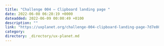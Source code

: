 ```yaml
---
title: "Challenge 004 — Clipboard landing page "
date: 2022-06-08 06:28:19 +0000
dateadded: 2022-06-09 00:00:49 +0100
description: ""
link: "https://uxplanet.org/challenge-004-clipboard-landing-page-7d7e088c5b33?source=rss----819cc2aaeee0---4"
category:
directory: _directory/ux-planet.md
---
```

